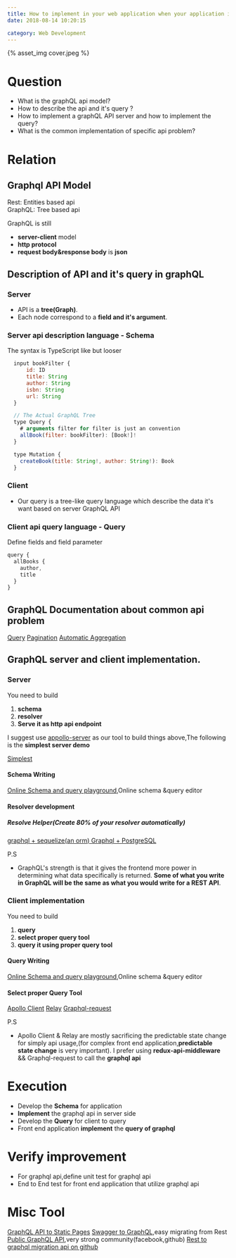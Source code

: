 ```yaml
---
title: How to implement in your web application when your application is supporting REST
date: 2018-08-14 10:20:15

category: Web Development
---
```


{% asset_img cover.jpeg %}

# Question

- What is the graphQL api model?
- How to describe the api and it's query ?
- How to implement a graphQL API server and how to implement the query?
- What is the common implementation of specific api problem?

# Relation

## Graphql API Model

Rest: Entities based api  
GraphQL: Tree based api

GraphQL is still

- **server-client** model
- **http protocol**
- **request body&response body** is **json**

## Description of API and it's query in graphQL

### Server

- API is a **tree(Graph)**.
- Each node correspond to a **field and it's argument**.

### Server api description language - Schema

The syntax is TypeScript like but looser

```javascript
  input bookFilter {
      id: ID
      title: String
      author: String
      isbn: String
      url: String
  }

  // The Actual GraphQL Tree
  type Query {
    # arguments filter for filter is just an convention
    allBook(filter: bookFilter): [Book!]!
  }

  type Mutation {
    createBook(title: String!, author: String!): Book
  }
```

### Client

- Our query is a tree-like query language which describe the data it's want based on server GraphQL API

### Client api query language - Query

Define fields and field parameter

```javascript
query {
  allBooks {
    author,
    title
  }
}
```

## GraphQL Documentation about common api problem

[Query](https://graphql.org/learn/queries)
[Pagination](https://graphql.org/learn/pagination/)
[Automatic Aggregation](https://stackoverflow.com/questions/34321688/can-graphql-return-aggregate-counts)

## GraphQL server and client implementation.

### Server

You need to build

1. **schema**
2. **resolver**
3. **Serve it as http api endpoint**

I suggest use [appollo-server](https://github.com/apollographql/apollo-server) as our tool to build things above,The following is the **simplest server demo**

[Simplest](https://github.com/hemanth/graphql-demo)

#### Schema Writing

[Online Schema and query playground](https://launchpad.graphql.com/zr173pnqx7),Online schema &query editor

#### Resolver development

##### Resolve Helper(Create 80% of your resolver automatically)

[graphql + sequelize(an orm) ](https://github.com/mickhansen/graphql-sequelize)
[Graphql + PostgreSQL](https://github.com/graphile/postgraphile)

P.S

- GraphQL's strength is that it gives the frontend more power in determining what data specifically is returned. **Some of what you write in GraphQL will be the same as what you would write for a REST API**.

### Client implementation

You need to build

1. **query**
2. **select proper query tool**
3. **query it using proper query tool**

#### Query Writing

[Online Schema and query playground](https://launchpad.graphql.com/zr173pnqx7),Online schema &query editor

#### Select proper Query Tool

[Apollo Client](https://www.apollographql.com/docs/react/)
[Relay](https://www.learnrelay.org/)
[Graphql-request](https://github.com/prismagraphql/graphql-request)

P.S

- Apollo Client & Relay are mostly sacrificing the predictable state change for simply api usage,(for complex front end application,**predictable state change** is very important). I prefer using **redux-api-middleware** && Graphql-request to call the **graphql api**

# Execution

- Develop the **Schema** for application
- **Implement** the graphql api in server side
- Develop the **Query** for client to query
- Front end application **implement** the **query of graphql**

# Verify improvement

- For graphql api,define unit test for graphql api
- End to End test for front end application that utilize graphql api

# Misc Tool

[GraphQL API to Static Pages](https://github.com/2fd/graphdoc)
[Swagger to GraphQL](https://github.com/yarax/swagger-to-graphql),easy migrating from Rest
[Public GraphQL API](https://github.com/APIs-guru/graphql-apis),very strong community(facebook,github)
[Rest to graphql migration api on github](https://developer.github.com/v4/guides/migrating-from-rest/)
